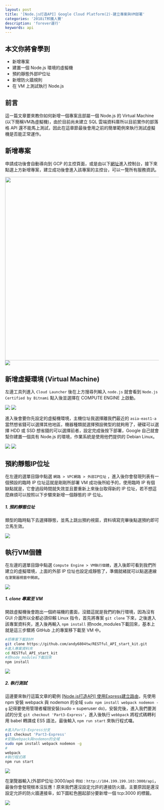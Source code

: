 ```yaml
---
layout: post
title: '[Node.js打造API] Google Cloud Platform(2)-建立專案與VM部署'
categories: '2018iT邦鐵人賽'
description: 'forever運行'
keywords: api
---
```


## 本文你將會學到
- 新增專案
- 建置一個 Node.js 環境的虛擬機
- 預約靜態外部IP位址
- 新增防火牆規則
- 在 VM 上測試執行 Node.js

## 前言
這一篇文章要來教你如何新增一個專案且部屬一個 Node.js 的 Virtual Machine (以下簡稱VM為虛擬機)，由於目前尚未建立 SQL 雲端資料庫所以目前實作的部落格 API 還不能馬上測試，因此在這章節最後會用之前的簡單範例來執行測試虛擬機是否能正常運作。

## 新增專案
申請成功後會自動導向到 GCP 的主控頁面，或是由以下[網址](https://console.cloud.google.com)進入控制台，接下來點選上方新增專案，建立成功後會進入該專案的主控台，可以一覽所有服務資訊。

<img src="/images/posts/it2018/img1070112-1.png" width="600">
<img src="/images/posts/it2018/img1070112-2.png">

## 新增虛擬環境 (Virtual Machine)
左邊工具列進入 `Cloud Launcher` 後在上方搜尋列輸入 `node.js` 就會看到 `Node.js Certified by Bitnami` 點入後並選擇在 COMPUTE ENGINE 上啟動。

<img src="/images/posts/it2018/img1070112-3.png">
<img src="/images/posts/it2018/img1070112-4.png">

進入後會要你先設定的虛擬機環境，主機位址我選擇離我們最近的 `asia-east1-a` 當然想省錢可以選擇其他地區，機器種類就選擇預設微型的就夠用了，硬碟可以選擇 HDD 或 SSD 想省錢的可以選擇前者，設定完成後按下部署，Google 自己就會幫你建置一個具有 Node.js 的環境，作業系統是使用他們提供的 Debian Linux。

<img src="/images/posts/it2018/img1070112-5.png">
<img src="/images/posts/it2018/img1070112-6.png">

## 預約靜態IP位址 
在左邊的選單目錄中點選 `網路 > VPC網路 > 外部IP位址` ，進入後你會發現列表有一個預設的臨時 IP 位址這就是剛剛所部署 VM 成功後所給予的，使用臨時 IP 有個缺點就是，它會過段時間就失效並且要重新上來後台取得新的 IP 位址，若不想這麼麻煩可以按照以下步驟來新增一個靜態的 IP 位址。

##### 1. 預約靜態位址
類型的臨時點下去選擇靜態，並馬上跳出預約視窗，資料填寫完畢後點選預約即可立馬生效。

<img src="/images/posts/it2018/img1070112-7.png">

## 執行VM個體
在左邊的選單目錄中點選 `Compute Engine > VM執行個體`，進入後即可看到我們所建立的虛擬環境，上面的外部 IP 位址也設定成靜態了，準備就緒就可以點選連線 `在瀏覽器視窗中開啟`。

<img src="/images/posts/it2018/img1070112-8.png">

##### 1. clone 專案至 VM

開啟虛擬機後會跑出一個終端機的畫面，沒錯這就是我們的執行環境，因為沒有 GUI 介面所以全都必須仰賴 Linux 指令，首先將專案 `git clone` 下來，之後進入該專案資料夾，進入後再輸入 `npm install` 把node_modules下載回來，基本上就是這三步驟將 GitHub 上的專案移下載至 VM 中。

```bash
#把專案下載到VM
git clone https://github.com/andy6804tw/RESTful_API_start_kit.git
#進入專案資料夾
cd RESTful_API_start_kit
#把node_modules下載回來
npm install
```

<img src="/images/posts/it2018/img1070112-9.png">

##### 2. 執行測試

這邊要來執行這篇文章的範例 [[Node.js打造API] 使用Express建立路由](https://andy6804tw.github.io/2017/12/26/express-mvc-tutorial/)，先使用 npm 安裝 webpack 與 nodemon 的全域 `sudo npm install webpack nodemon -g` 記得要使用管理者權限安裝(sudo = superuser do)，安裝完後，進入我們要測試的分支 `git checkout 'Part3-Express'`，進入後執行 `webbpack` 將程式碼轉利用 babel 轉譯成 ES5 語法，最後輸入 `npm run start` 來執行程式囉。


```bash
#進入Part3-Express分支
git checkout 'Part3-Express'
#安裝webpack與nodemon的全域
sudo npm install webpack nodemon -g
# 
webpack
#執行程式碼
npm run start
```

<img src="/images/posts/it2018/img1070112-10.png">

在瀏覽器輸入(外部IP位址:3000/api) `例如：http://104.199.199.103:3000/api`，最後你會發現根本沒反應！原來我們還沒設定允許的連接防火牆，主要原因是還沒設定允許的防火牆連接阜，如下圖紅色圈起部分要新增一個 tcp:3000 的標籤。

<img src="/images/posts/it2018/img1070112-11.png">

